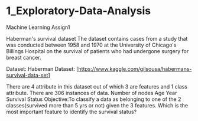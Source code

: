 # 1_Exploratory-Data-Analysis
Machine Learning Assign1

Haberman's survival dataset
The dataset contains cases from a study that was conducted between 1958 and 1970 at the University of Chicago's Billings Hospital on the survival of patients who had undergone surgery for breast cancer.

Dataset: Haberman Dataset: [https://www.kaggle.com/gilsousa/habermans-survival-data-set]

There are 4 attribute in this dataset out of which 3 are features and 1 class attribute.
There are 306 instances of data.
Number of nodes
Age
Year
Survival Status
Objective:To classify a data as belonging to one of the 2 classes(survived more than 5 yrs or not) given the 3 features.
Which is the most important feature to identify the survival status?
